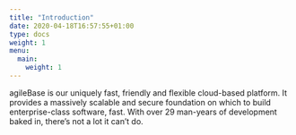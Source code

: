 ```yaml
---
title: "Introduction"
date: 2020-04-18T16:57:55+01:00
type: docs
weight: 1
menu:
  main:
    weight: 1
---
```

agileBase is our uniquely fast, friendly and flexible cloud-based platform. It provides a massively scalable and secure foundation on which to build enterprise-class software, fast. With over 29 man-years of development baked in, there’s not a lot it can’t do.



